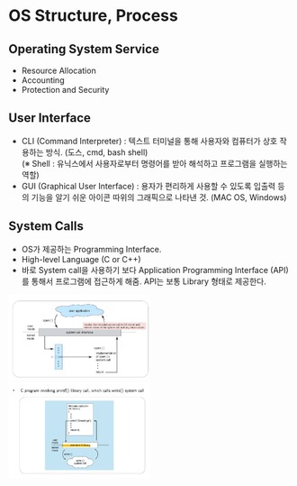 # OS Structure, Process

## Operating System Service  
- Resource Allocation  
- Accounting  
- Protection and Security  

## User Interface  
- CLI (Command Interpreter) : 텍스트 터미널을 통해 사용자와 컴퓨터가 상호 작용하는 방식. (도스, cmd, bash shell)  
(※ Shell : 유닉스에서 사용자로부터 명령어를 받아 해석하고 프로그램을 실행하는 역할)  
- GUI (Graphical User Interface) : 용자가 편리하게 사용할 수 있도록 입출력 등의 기능을 알기 쉬운 아이콘 따위의 그래픽으로 나타낸 것. (MAC OS, Windows)  

## System Calls  
- OS가 제공하는 Programming Interface.  
- High-level Language (C or C++)  
- 바로 System call을 사용하기 보다 Application Programming Interface (API)를 통해서 프로그램에 접근하게 해줌. API는 보통 Library 형태로 제공한다.  

<img src="/Operating System/캡처/1.png" width="50%" height="50%">
<img src="/Operating System/캡처/2.png" width="50%" height="50%">
